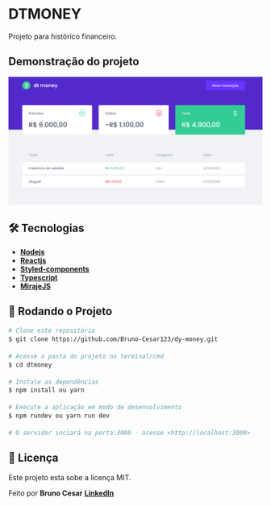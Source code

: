 # DTMONEY

Projeto para histórico financeiro.

## Demonstração do projeto

<img width="900px" src="./.github/landing.PNG">

## 🛠 Tecnologias

* [**Nodejs**](https://nodejs.org/en/)
* [**Reactjs**](https://pt-br.reactjs.org/)
* [**Styled-components**](https://pt-br.reactjs.org/)
* [**Typescript**](https://www.typescriptlang.org/)
* [**MirajeJS**](https://miragejs.com/)

## 🎲 Rodando o Projeto

```bash
# Clone este repositório
$ git clone https://github.com/Bruno-Cesar123/dy-money.git

# Acesse a pasta do projeto no terminal/cmd
$ cd dtmoney

# Instale as dependências
$ npm install ou yarn

# Execute a aplicação em modo de desenvolvimento
$ npm rundev ou yarn run dev

# O servidor inciará na porta:3000 - acesse <http://localhost:3000>
```

## 📝 Licença

Este projeto esta sobe a licença MIT.

Feito por **Bruno Cesar** [**LinkedIn**](https://www.linkedin.com/in/bruno-cesar-b0039715a/)